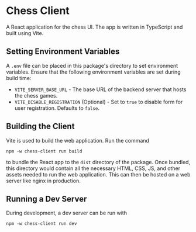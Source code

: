 # Chess Client

A React application for the chess UI. The app is written in TypeScript and built using Vite.

## Setting Environment Variables

A `.env` file can be placed in this package's directory to set environment variables. Ensure that the following environment variables are set during build time:

- `VITE_SERVER_BASE_URL` - The base URL of the backend server that hosts the chess games.
- `VITE_DISABLE_REGISTRATION` (Optional) - Set to `true` to disable form for user registration. Defaults to `false`.

## Building the Client

Vite is used to build the web application. Run the command

```
npm -w chess-client run build
```

to bundle the React app to the `dist` directory of the package. Once bundled, this directory would contain all the necessary HTML, CSS, JS, and other assets needed to run the web application. This can then be hosted on a web server like nginx in production.

## Running a Dev Server

During development, a dev server can be run with

```
npm -w chess-client run dev
```
